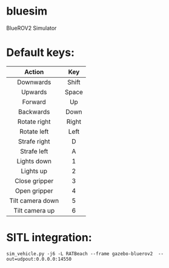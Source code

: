 # bluesim
BlueROV2 Simulator 


# Default keys:

|      Action      |  Key  |
|:----------------:|:-----:|
| Downwards        | Shift |
| Upwards          | Space |
| Forward          |   Up  |
| Backwards        |  Down |
| Rotate right     | Right |
| Rotate left      |  Left |
| Strafe right     |   D   |
| Strafe left      |   A   |
| Lights down      |   1   |
| Lights up        |   2   |
| Close gripper    |   3   |
| Open gripper     |   4   |
| Tilt camera down |   5   |
| Tilt camera up   |   6   |

# SITL integration:

 `sim_vehicle.py -j6 -L RATBeach --frame gazebo-bluerov2  --out=udpout:0.0.0.0:14550`
